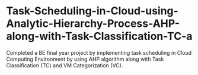 # Task-Scheduling-in-Cloud-using-Analytic-Hierarchy-Process-AHP-along-with-Task-Classification-TC-a

Completed a BE final year project by implementing task scheduling in Cloud Computing Environment by using AHP algorithm along with 
Task Classification (TC) and VM Categorization (VC).
